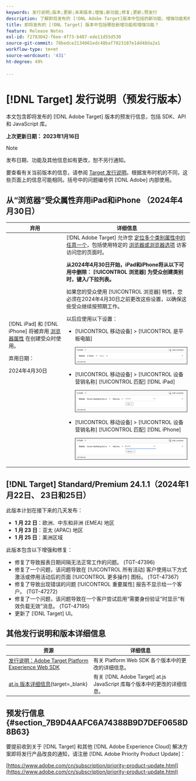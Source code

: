 ```yaml
---
keywords: 发行说明;版本;更新;未来版本;增强;新功能;修复;更新;预发行
description: 了解即将发布的 [!DNL Adobe Target]版本中包括的新功能、增强功能和修复，包括 SDK、API 和 JavaScript 库。
title: 即将发布的 [!DNL Target] 版本中包括哪些新增功能和增强功能？
feature: Release Notes
exl-id: f2783042-f6ee-4f73-b487-ede11d55d530
source-git-commit: 78bedce2134061edc48baf7023107e1dd48da2a1
workflow-type: tm+mt
source-wordcount: '431'
ht-degree: 49%

---
```


# [!DNL Target] 发行说明（预发行版本）

本文包含即将发布的 [!DNL Adobe Target] 版本的预发行信息，包括 SDK、API 和 JavaScript 库。

**上次更新日期： 2023年1月16日**

>[!NOTE]
>
>发布日期、功能及其他信息如有更改，恕不另行通知。
>
>要查看有关当前版本的信息，请参阅 [Target 发行说明](release-notes.md)。根据发布时机的不同，这些页面上的信息可能相同。括号中的问题编号供 [!DNL Adobe] 内部使用。

## 从“浏览器”受众属性弃用iPad和iPhone （2024年4月30日）

| 弃用 | 详细信息 |
|--- |--- |
| [!DNL iPad] 和 [!DNL iPhone] 将被弃用 [浏览器属性](/help/main/c-target/c-audiences/c-target-rules/browser.md) 在创建受众时使用。<p>弃用日期：<P>2024年4月30日 | [!DNL Adobe Target] 允许您 [定位多个类别属性中的任意一个](/help/main/c-target/c-audiences/c-target-rules/target-rules.md)，包括使用特定的 [浏览器或浏览器选项](/help/main/c-target/c-audiences/c-target-rules/browser.md) 访客访问您的页面时。<P><B>从2024年4月30日开始，iPad和iPhone将从以下可用中删除： [!UICONTROL 浏览器] 为受众创建类别时，键入/下拉列表。</b><P>如果您的受众使用 [!UICONTROL 浏览器] 特性，您必须在2024年4月30日之前更改这些设置，以确保这些受众继续按预期工作。<P>以后应使用以下设置：<ul><li>[!UICONTROL 移动设备] > [!UICONTROL 是平板电脑]<P>![手机就是平板电脑](/help/main/r-release-notes/assets/is-tablet.png)</li><li>[!UICONTROL 移动设备] > [!UICONTROL 设备营销名称] [!UICONTROL 匹配] [!DNL iPad]<P>![iPad](/help/main/r-release-notes/assets/ipad.png)</li><li>[!UICONTROL 移动设备] > [!UICONTROL 设备营销名称] [!UICONTROL 匹配] [!DNL iPhone]<p>![iPhone](/help/main/r-release-notes/assets/iphone.png)</li></ul> |

## [!DNL Target] Standard/Premium 24.1.1（2024年1月22日、 23日和25日）

此版本计划在接下来的几天发布：

* **1 月 22 日**：欧洲、中东和非洲 (EMEA) 地区
* **1 月 23 日**：亚太 (APAC) 地区
* **1 月 25 日**：美洲区域

此版本包含以下增强和修复：

* 修复了导致报表日期间隔无法正常工作的问题。 (TGT-47396)
* 修复了一个问题，该问题导致在 [!UICONTROL 所有活动] 客户使用以下方式激活或停用活动后的页面 [!UICONTROL 更多操作] 图标。 (TGT-47367)
* 修复了导致出现错误的问题 [!UICONTROL 重要属性] 报告不显示给一个客户。 (TGT-47272)
* 修复了一个问题，该问题导致在一个客户尝试启用“需要身份验证”时显示“有效负载无效”消息。 (TGT-47195)
* 更新了 [!DNL Target] UI。

## 其他发行说明和版本详细信息

| 资源 | 详细信息 |
|--- |--- |
| [发行说明：Adobe Target Platform Experience Web SDK](https://experienceleague.adobe.com/docs/experience-platform/edge/release-notes.html?lang=zh-Hans) | 有关 Platform Web SDK 各个版本中的更改的详细信息。 |
| [at.js 版本详细信息](https://experienceleague.corp.adobe.com/docs/target-dev/developer/client-side/at-js-implementation/target-atjs-versions.html){target=_blank} | 有关 [!DNL Adobe Target] at.js JavaScript 库每个版本中的更改的详细信息。 |

## 预发行信息 {#section_7B9D4AAFC6A74388B9D7DEF0658D8B63}

要提前收到关于 [!DNL Target] 和其他 [!DNL Adobe Experience Cloud] 解决方案即将发行产品改良的通知，请注册 [!DNL Adobe Priority Product Update]：

[https://www.adobe.com/cn/subscription/priority-product-update.html](https://www.adobe.com/cn/subscription/priority-product-update.html)
